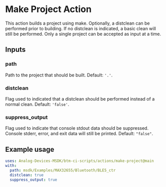 # Make Project Action

This action builds a project using make. Optionally, a distclean can be performed prior to building. If no distclean is indicated, a basic clean will still be performed. Only a single project can be accepted as input at a time.

## Inputs

### path

Path to the project that should be built. Default: `'.'`.

### distclean

Flag used to indicated that a distclean should be performed instead of a normal clean. Default: `'false'`.

### suppress_output

Flag used to indicate that console stdout data should be suppressed. Console stderr, error, and exit data will still be printed. Default: `"false"`.


## Example usage

```yaml
uses: Analog-Devices-MSDK/btm-ci-scripts/actions/make-project@main
with:
  path: msdk/Examples/MAX32655/Bluetooth/BLE5_ctr
  distclean: true
  suppress_output: true
```